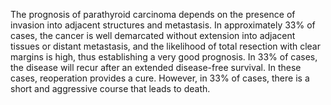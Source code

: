 The prognosis of parathyroid carcinoma depends on the presence of invasion into adjacent structures and metastasis. In approximately 33% of cases, the cancer is well demarcated without extension into adjacent tissues or distant metastasis, and the likelihood of total resection with clear margins is high, thus establishing a very good prognosis. In 33% of cases, the disease will recur after an extended disease-free survival. In these cases, reoperation provides a cure. However, in 33% of cases, there is a short and aggressive course that leads to death.